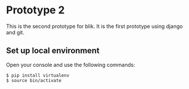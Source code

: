 # Prototype 2
This is the second prototype for blik. It is the first prototype using django and git.

## Set up local environment
Open your console and use the following commands:
```
$ pip install virtualenv
$ source bin/activate
```
